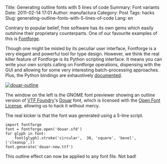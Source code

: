 Title: Generating outline fonts with 5 lines of code
Summary: Font variants
Date: 2011-02-14 17:01
Author: manufactura
Category: Post
Tags: hacks
Slug: generating-outline-fonts-with-5-lines-of-code
Lang: en

Contrary to popular belief, free software has its own gems
which easily outshine their proprietary counterparts. One of our
favourite examples of this is
[Fontforge](http://fontforge.sourceforge.net).

Though one might be misled by its peculiar user interface, Fontforge is
a very elegant and powerful tool for type design. However, we think the
real killer feature of Fontforge is its Python scripting interface. It
means you can write your own scripts calling on Fontforge operations,
dispensing with the GUI and allowing for some very interesting
batch-processing approaches. Plus, the Python bindings are exhaustively
[documented](http://fontforge.sourceforge.net/python.html).

[![](http://blog.manufacturaindependente.org/wp-content/uploads/2011/02/douar-outline-1024x640.png "douar-outline")](http://blog.manufacturaindependente.org/wp-content/uploads/2011/02/douar-outline.png)

The window on the left is the GNOME font previewer showing an outline
version of [VTF Foundry](http://www.vtf.fadebiaye.com/)'s
[Douar](http://www.fadebiaye.com/type/douar/) font, which is licensed
with the [Open Font License](http://scripts.sil.org/OFL), allowing us to
hack it without mercy.

The real kicker is that the font was generated using a 5-line script.

    import fontforge
    font = fontforge.open('douar.sfd')
    for glyph in font:
        font[glyph].stroke('circular',  30, 'square', 'bevel', ('cleanup',))
    font.generate('douar-new.ttf')

This outline effect can now be applied to any font file. Not bad!

